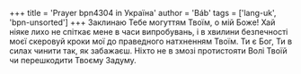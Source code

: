 +++
title = 'Prayer bpn4304 in Україна'
author = 'Báb'
tags = ['lang-uk', 'bpn-unsorted']
+++
Заклинаю Тебе могуттям Твоїм, о мій Боже! Хай ніяке лихо не спіткає мене в часи випробувань, і в хвилини безпечності моєї скеровуй кроки мої до праведного натхненням Твоїм. Ти є Бог, Ти в силах чинити так, як забажаєш. Ніхто не в змозі протистояти Волі Твоїй чи перешкодити Твоєму Задуму.

